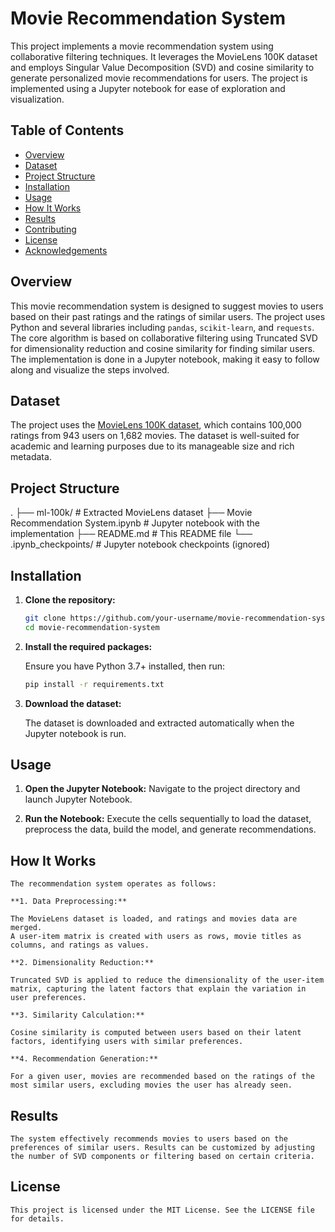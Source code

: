 # Movie Recommendation System

This project implements a movie recommendation system using collaborative filtering techniques. It leverages the MovieLens 100K dataset and employs Singular Value Decomposition (SVD) and cosine similarity to generate personalized movie recommendations for users. The project is implemented using a Jupyter notebook for ease of exploration and visualization.

## Table of Contents

- [Overview](#overview)
- [Dataset](#dataset)
- [Project Structure](#project-structure)
- [Installation](#installation)
- [Usage](#usage)
- [How It Works](#how-it-works)
- [Results](#results)
- [Contributing](#contributing)
- [License](#license)
- [Acknowledgements](#acknowledgements)

## Overview

This movie recommendation system is designed to suggest movies to users based on their past ratings and the ratings of similar users. The project uses Python and several libraries including `pandas`, `scikit-learn`, and `requests`. The core algorithm is based on collaborative filtering using Truncated SVD for dimensionality reduction and cosine similarity for finding similar users. The implementation is done in a Jupyter notebook, making it easy to follow along and visualize the steps involved.

## Dataset

The project uses the [MovieLens 100K dataset](https://grouplens.org/datasets/movielens/100k/), which contains 100,000 ratings from 943 users on 1,682 movies. The dataset is well-suited for academic and learning purposes due to its manageable size and rich metadata.

## Project Structure
.
├── ml-100k/ # Extracted MovieLens dataset
├── Movie Recommendation System.ipynb # Jupyter notebook with the implementation
├── README.md # This README file
└── .ipynb_checkpoints/ # Jupyter notebook checkpoints (ignored)


## Installation

1. **Clone the repository:**

   ```bash
   git clone https://github.com/your-username/movie-recommendation-system.git
   cd movie-recommendation-system
   ```

2. **Install the required packages:**

	Ensure you have Python 3.7+ installed, then run:
	```bash
	pip install -r requirements.txt
	```
	
3. **Download the dataset:**

	The dataset is downloaded and extracted automatically when the Jupyter notebook is run.
	
## Usage
1. **Open the Jupyter Notebook:**
	Navigate to the project directory and launch Jupyter Notebook.
	
2. **Run the Notebook:**
	Execute the cells sequentially to load the dataset, preprocess the data, build the model, and generate recommendations.
	
## How It Works
	The recommendation system operates as follows:

	**1. Data Preprocessing:**

	The MovieLens dataset is loaded, and ratings and movies data are merged.
	A user-item matrix is created with users as rows, movie titles as columns, and ratings as values.

	**2. Dimensionality Reduction:**

	Truncated SVD is applied to reduce the dimensionality of the user-item matrix, capturing the latent factors that explain the variation in user preferences.
	
	**3. Similarity Calculation:**

	Cosine similarity is computed between users based on their latent factors, identifying users with similar preferences.
	
	**4. Recommendation Generation:**

	For a given user, movies are recommended based on the ratings of the most similar users, excluding movies the user has already seen.
	
## Results
	
	The system effectively recommends movies to users based on the preferences of similar users. Results can be customized by adjusting the number of SVD components or filtering based on certain criteria.
	
## License
	This project is licensed under the MIT License. See the LICENSE file for details.